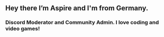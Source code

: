 <h2>Hey there I’m Aspire and I'm from Germany.</h2>
<h3>Discord Moderator and Community Admin. I love coding and video games!</h3>

<!---
TheVeith/TheVeith is a ✨ special ✨ repository because its `README.md` (this file) appears on your GitHub profile.
You can click the Preview link to take a look at your changes.
--->
